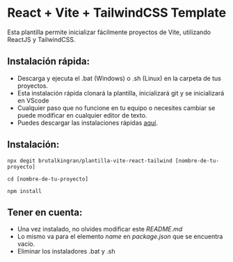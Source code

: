 # React + Vite + TailwindCSS Template

Esta plantilla permite inicializar fácilmente proyectos de Vite, utilizando ReactJS y TailwindCSS.

## Instalación rápida:

- Descarga y ejecuta el .bat (Windows) o .sh (Linux) en la carpeta de tus proyectos.
- Esta instalación rápida clonará la plantilla, inicializará git y se inicializará en VScode
- Cualquier paso que no funcione en tu equipo o necesites cambiar se puede modificar en cualquier editor de texto.
- Puedes descargar las instalaciones rápidas [aquí](https://github.com/brutalkingran/plantilla-vite-react-tailwind/releases/tag/v1.0.0).

## Instalación:

`npx degit brutalkingran/plantilla-vite-react-tailwind [nombre-de-tu-proyecto]`

`cd [nombre-de-tu-proyecto]`

`npm install`

## Tener en cuenta:

- Una vez instalado, no olvides modificar este _README.md_
- Lo mismo va para el elemento _name_ en _package.json_ que se encuentra vacío.
- Eliminar los instaladores .bat y .sh
